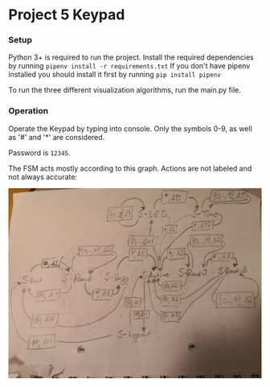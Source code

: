 # Project 5 Keypad

### Setup
Python 3+ is required to run the project.
Install the required dependencies by running `pipenv install -r requirements.txt`
If you don't have pipenv installed you should install it first by running `pip install pipenv`

To run the three different visualization algorithms, run the main.py file.

### Operation
Operate the Keypad by typing into console. Only the symbols 0-9, as well as '#' and '*' are considered.

Password is `12345`.

The FSM acts mostly according to this graph. Actions are not labeled and not always accurate:

![FSM_graph](FSM_graph.jpg)
